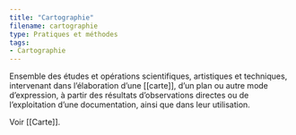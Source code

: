 ```yaml
---
title: "Cartographie"
filename: cartographie
type: Pratiques et méthodes
tags:
- Cartographie
---
```


Ensemble des études et opérations scientifiques, artistiques et techniques, intervenant dans l’élaboration d’une [[carte]], d’un plan ou autre mode d’expression, à partir des résultats d’observations directes ou de l’exploitation d’une documentation, ainsi que dans leur utilisation.

Voir [[Carte]].

